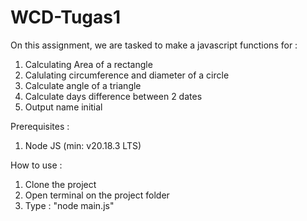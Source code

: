 # WCD-Tugas1
On this assignment, we are tasked to make a javascript functions for :
 1. Calculating Area of a rectangle 
 2. Calulating circumference and diameter of a circle 
 3. Calculate angle of a triangle 
 4. Calculate days difference between 2 dates 
 5. Output name initial 

Prerequisites :
 1. Node JS (min: v20.18.3 LTS)

How to use :
 1. Clone the project
 2. Open terminal on the project folder 
 3. Type : "node main.js" 